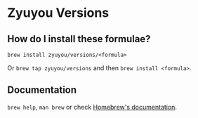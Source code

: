 # Zyuyou Versions

## How do I install these formulae?

`brew install zyuyou/versions/<formula>`

Or `brew tap zyuyou/versions` and then `brew install <formula>`.

## Documentation

`brew help`, `man brew` or check [Homebrew's documentation](https://docs.brew.sh).
